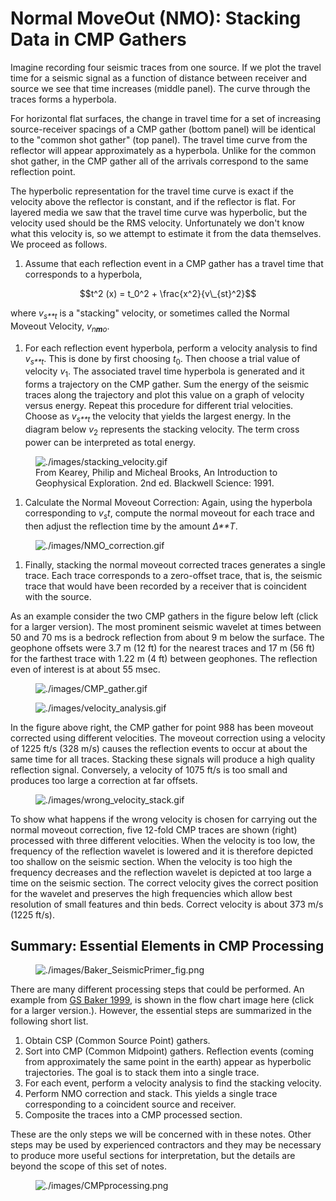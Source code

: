 # Normal MoveOut (NMO): Stacking Data in CMP Gathers

Imagine recording four seismic traces from one source. If we plot the
travel time for a seismic signal as a function of distance between
receiver and source we see that time increases (middle panel). The curve
through the traces forms a hyperbola.

For horizontal flat surfaces, the change in travel time for a set of
increasing source-receiver spacings of a CMP gather (bottom panel) will
be identical to the "common shot gather" (top panel). The travel time
curve from the reflector will appear approximately as a hyperbola.
Unlike for the common shot gather, in the CMP gather all of the arrivals
correspond to the same reflection point.

The hyperbolic representation for the travel time curve is exact if the
velocity above the reflector is constant, and if the reflector is flat.
For layered media we saw that the travel time curve was hyperbolic, but
the velocity used should be the RMS velocity. Unfortunately we don't
know what this velocity is, so we attempt to estimate it from the data
themselves. We proceed as follows.

1.  Assume that each reflection event in a CMP gather has a travel time
    that corresponds to a hyperbola,

$$t^2 (x) = t_0^2 + \frac{x^2}{v\_{st}^2}$$

where *v*<sub>*s**t*</sub> is a "stacking" velocity, or sometimes called
the Normal Moveout Velocity, *v*<sub>*n**m**o*</sub>.

1.  For each reflection event hyperbola, perform a velocity analysis to
    find *v*<sub>*s**t*</sub>. This is done by first choosing
    *t*<sub>0</sub>. Then choose a trial value of velocity
    *v*<sub>1</sub>. The associated travel time hyperbola is generated
    and it forms a trajectory on the CMP gather. Sum the energy of the
    seismic traces along the trajectory and plot this value on a graph
    of velocity versus energy. Repeat this procedure for different trial
    velocities. Choose as *v*<sub>*s**t*</sub> the velocity that yields
    the largest energy. In the diagram below *v*<sub>2</sub> represents
    the stacking velocity. The term cross power can be interpreted as
    total energy.

<figure class="align-center">
<img src="./images/stacking_velocity.gif"
alt="./images/stacking_velocity.gif" />
<figcaption>From Kearey, Philip and Micheal Brooks, An Introduction to
Geophysical Exploration. 2nd ed. Blackwell Science: 1991.</figcaption>
</figure>

1.  Calculate the Normal Moveout Correction: Again, using the hyperbola
    corresponding to *v*<sub>*s*</sub>*t*, compute the normal moveout
    for each trace and then adjust the reflection time by the amount
    *Δ**T*.

<figure class="align-center">
<img src="./images/NMO_correction.gif"
alt="./images/NMO_correction.gif" />
</figure>

1.  Finally, stacking the normal moveout corrected traces generates a
    single trace. Each trace corresponds to a zero-offset trace, that
    is, the seismic trace that would have been recorded by a receiver
    that is coincident with the source.

As an example consider the two CMP gathers in the figure below left
(click for a larger version). The most prominent seismic wavelet at
times between 50 and 70 ms is a bedrock reflection from about 9 m below
the surface. The geophone offsets were 3.7 m (12 ft) for the nearest
traces and 17 m (56 ft) for the farthest trace with 1.22 m (4 ft)
between geophones. The reflection even of interest is at about 55 msec.

<figure class="align-left">
<img src="./images/CMP_gather.gif" alt="./images/CMP_gather.gif" />
</figure>

<figure class="center align-left">
<img src="./images/velocity_analysis.gif"
alt="./images/velocity_analysis.gif" />
</figure>

In the figure above right, the CMP gather for point 988 has been moveout
corrected using different velocities. The moveout correction using a
velocity of 1225 ft/s (328 m/s) causes the reflection events to occur at
about the same time for all traces. Stacking these signals will produce
a high quality reflection signal. Conversely, a velocity of 1075 ft/s is
too small and produces too large a correction at far offsets.

<figure class="center align-right">
<img src="./images/wrong_velocity_stack.gif"
alt="./images/wrong_velocity_stack.gif" />
</figure>

To show what happens if the wrong velocity is chosen for carrying out
the normal moveout correction, five 12-fold CMP traces are shown (right)
processed with three different velocities. When the velocity is too low,
the frequency of the reflection wavelet is lowered and it is therefore
depicted too shallow on the seismic section. When the velocity is too
high the frequency decreases and the reflection wavelet is depicted at
too large a time on the seismic section. The correct velocity gives the
correct position for the wavelet and preserves the high frequencies
which allow best resolution of small features and thin beds. Correct
velocity is about 373 m/s (1225 ft/s).

## Summary: Essential Elements in CMP Processing

<figure class="align-right">
<img src="./images/Baker_SeismicPrimer_fig.png"
alt="./images/Baker_SeismicPrimer_fig.png" />
</figure>

There are many different processing steps that could be performed. An
example from [GS Baker
1999](https://www.researchgate.net/profile/Gregory_Baker4/publication/49182348_Processing_near-surface_seismic-reflection_data_a_primer/links/5617dbbf08ae4780f241fe3d.pdf),
is shown in the flow chart image here (click for a larger version.).
However, the essential steps are summarized in the following short list.

1.  Obtain CSP (Common Source Point) gathers.
2.  Sort into CMP (Common Midpoint) gathers. Reflection events (coming
    from approximately the same point in the earth) appear as hyperbolic
    trajectories. The goal is to stack them into a single trace.
3.  For each event, perform a velocity analysis to find the stacking
    velocity.
4.  Perform NMO correction and stack. This yields a single trace
    corresponding to a coincident source and receiver.
5.  Composite the traces into a CMP processed section.

These are the only steps we will be concerned with in these notes. Other
steps may be used by experienced contractors and they may be necessary
to produce more useful sections for interpretation, but the details are
beyond the scope of this set of notes.

<figure class="align-center">
<img src="./images/CMPprocessing.png"
alt="./images/CMPprocessing.png" />
</figure>
